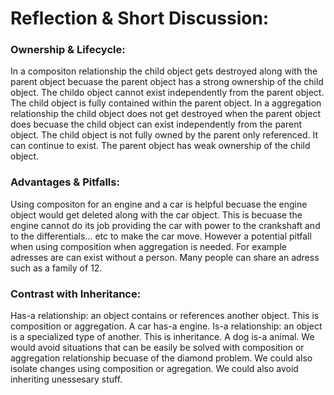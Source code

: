 # Reflection & Short Discussion:

### Ownership & Lifecycle:

In a compositon relationship the child object gets destroyed along with the parent object
becuase the parent object has a strong ownership of the child object. The childo object cannot
exist independently from the parent object. The child object is fully contained within the 
parent object.
In a aggregation relationship the child object does not get destroyed when the parent object
does becuase the child object can exist independently from the parent object. The child
object is not fully owned by the parent only referenced. It can continue to exist. The parent
object has weak ownership of the child object.

### Advantages & Pitfalls:

Using compositon for an engine and a car is helpful becuase the engine object would get deleted
along with the car object. This is becuase the engine cannot do its job providing the car with
power to the crankshaft and to the differentials... etc to make the car move.
However a potential pitfall when using composition when aggregation is needed. For example 
adresses are can exist without a person. Many people can share an adress such as a family
of 12.

### Contrast with Inheritance:

Has-a relationship: an object contains or references another object. This is composition or
aggregation. A car has-a engine.
Is-a relationship: an object is a specialized type of another. This is inheritance. A dog
is-a animal.
We would avoid situations that can be easily be solved with composition or aggregation
relationship becuase of the diamond problem. We could also isolate changes using composition
or agregation. We could also avoid inheriting unessesary stuff. 